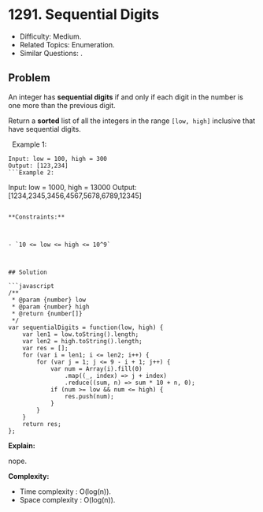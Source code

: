 # 1291. Sequential Digits

- Difficulty: Medium.
- Related Topics: Enumeration.
- Similar Questions: .

## Problem

An integer has **sequential digits** if and only if each digit in the number is one more than the previous digit.

Return a **sorted** list of all the integers in the range `[low, high]` inclusive that have sequential digits.

 
Example 1:
```
Input: low = 100, high = 300
Output: [123,234]
```Example 2:
```
Input: low = 1000, high = 13000
Output: [1234,2345,3456,4567,5678,6789,12345]
```
 
**Constraints:**


	
- `10 <= low <= high <= 10^9`



## Solution

```javascript
/**
 * @param {number} low
 * @param {number} high
 * @return {number[]}
 */
var sequentialDigits = function(low, high) {
    var len1 = low.toString().length;
    var len2 = high.toString().length;
    var res = [];
    for (var i = len1; i <= len2; i++) {
        for (var j = 1; j <= 9 - i + 1; j++) {
            var num = Array(i).fill(0)
                .map((_, index) => j + index)
                .reduce((sum, n) => sum * 10 + n, 0);
            if (num >= low && num <= high) {
                res.push(num);
            }
        }
    }
    return res;
};
```

**Explain:**

nope.

**Complexity:**

* Time complexity : O(log(n)).
* Space complexity : O(log(n)).
